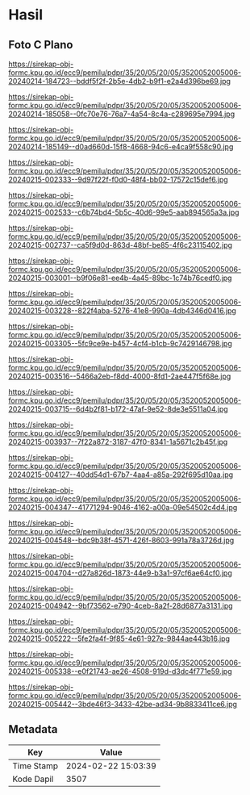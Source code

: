 # Hasil

## Foto C Plano

https://sirekap-obj-formc.kpu.go.id/ecc9/pemilu/pdpr/35/20/05/20/05/3520052005006-20240214-184723--bddf5f2f-2b5e-4db2-b9f1-e2a4d396be69.jpg

https://sirekap-obj-formc.kpu.go.id/ecc9/pemilu/pdpr/35/20/05/20/05/3520052005006-20240214-185058--0fc70e76-76a7-4a54-8c4a-c289695e7994.jpg

https://sirekap-obj-formc.kpu.go.id/ecc9/pemilu/pdpr/35/20/05/20/05/3520052005006-20240214-185149--d0ad660d-15f8-4668-94c6-e4ca9f558c90.jpg

https://sirekap-obj-formc.kpu.go.id/ecc9/pemilu/pdpr/35/20/05/20/05/3520052005006-20240215-002333--9d97f22f-f0d0-48f4-bb02-17572c15def6.jpg

https://sirekap-obj-formc.kpu.go.id/ecc9/pemilu/pdpr/35/20/05/20/05/3520052005006-20240215-002533--c6b74bd4-5b5c-40d6-99e5-aab894565a3a.jpg

https://sirekap-obj-formc.kpu.go.id/ecc9/pemilu/pdpr/35/20/05/20/05/3520052005006-20240215-002737--ca5f9d0d-863d-48bf-be85-4f6c23115402.jpg

https://sirekap-obj-formc.kpu.go.id/ecc9/pemilu/pdpr/35/20/05/20/05/3520052005006-20240215-003001--b9f06e81-ee4b-4a45-89bc-1c74b76cedf0.jpg

https://sirekap-obj-formc.kpu.go.id/ecc9/pemilu/pdpr/35/20/05/20/05/3520052005006-20240215-003228--822f4aba-5276-41e8-990a-4db4346d0416.jpg

https://sirekap-obj-formc.kpu.go.id/ecc9/pemilu/pdpr/35/20/05/20/05/3520052005006-20240215-003305--5fc9ce9e-b457-4cf4-b1cb-9c7429146798.jpg

https://sirekap-obj-formc.kpu.go.id/ecc9/pemilu/pdpr/35/20/05/20/05/3520052005006-20240215-003516--5466a2eb-f8dd-4000-8fd1-2ae447f5f68e.jpg

https://sirekap-obj-formc.kpu.go.id/ecc9/pemilu/pdpr/35/20/05/20/05/3520052005006-20240215-003715--6d4b2f81-b172-47af-9e52-8de3e5511a04.jpg

https://sirekap-obj-formc.kpu.go.id/ecc9/pemilu/pdpr/35/20/05/20/05/3520052005006-20240215-003937--7f22a872-3187-47f0-8341-1a5671c2b45f.jpg

https://sirekap-obj-formc.kpu.go.id/ecc9/pemilu/pdpr/35/20/05/20/05/3520052005006-20240215-004127--40dd54d1-67b7-4aa4-a85a-292f695d10aa.jpg

https://sirekap-obj-formc.kpu.go.id/ecc9/pemilu/pdpr/35/20/05/20/05/3520052005006-20240215-004347--41771294-9046-4162-a00a-09e54502c4d4.jpg

https://sirekap-obj-formc.kpu.go.id/ecc9/pemilu/pdpr/35/20/05/20/05/3520052005006-20240215-004548--bdc9b38f-4571-426f-8603-991a78a3726d.jpg

https://sirekap-obj-formc.kpu.go.id/ecc9/pemilu/pdpr/35/20/05/20/05/3520052005006-20240215-004704--d27a826d-1873-44e9-b3a1-97cf6ae64cf0.jpg

https://sirekap-obj-formc.kpu.go.id/ecc9/pemilu/pdpr/35/20/05/20/05/3520052005006-20240215-004942--9bf73562-e790-4ceb-8a2f-28d6877a3131.jpg

https://sirekap-obj-formc.kpu.go.id/ecc9/pemilu/pdpr/35/20/05/20/05/3520052005006-20240215-005222--5fe2fa4f-9f85-4e61-927e-9844ae443b16.jpg

https://sirekap-obj-formc.kpu.go.id/ecc9/pemilu/pdpr/35/20/05/20/05/3520052005006-20240215-005338--e0f21743-ae26-4508-919d-d3dc4f771e59.jpg

https://sirekap-obj-formc.kpu.go.id/ecc9/pemilu/pdpr/35/20/05/20/05/3520052005006-20240215-005442--3bde46f3-3433-42be-ad34-9b8833411ce6.jpg


## Metadata

| Key        | Value               |
| ---------- | ------------------- |
| Time Stamp | 2024-02-22 15:03:39 |
| Kode Dapil | 3507                |



